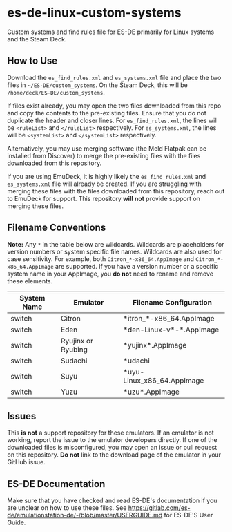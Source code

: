 # es-de-linux-custom-systems

Custom systems and find rules file for ES-DE primarily for Linux systems and the Steam Deck. 

## How to Use

Download the `es_find_rules.xml` and `es_systems.xml` file and place the two files in `~/ES-DE/custom_systems`. On the Steam Deck, this will be `/home/deck/ES-DE/custom_systems`. 

If files exist already, you may open the two files downloaded from this repo and copy the contents to the pre-existing files. Ensure that you do not duplicate the header and closer lines. For `es_find_rules.xml`, the lines will be `<ruleList>` and `</ruleList>` respectively. For `es_systems.xml`, the lines will be `<systemList>` and `</systemList>` respectively. 

Alternatively, you may use merging software (the Meld Flatpak can be installed from Discover) to merge the pre-existing files with the files downloaded from this repository. 

If you are using EmuDeck, it is highly likely the `es_find_rules.xml` and `es_systems.xml` file will already be created. If you are struggling with merging these files with the files downloaded from this repository, reach out to EmuDeck for support. This repository **will not** provide support on merging these files. 

## Filename Conventions

**Note:** Any `*` in the table below are wildcards. Wildcards are placeholders for version numbers or system specific file names. Wildcards are also used for case sensitivity. For example, both `Citron_*-x86_64.AppImage` and `Citron_*-x86_64.AppImage` are supported. If you have a version number or a specific system name in your AppImage, you **do not** need to rename and remove these elements. 

| **System Name** | **Emulator**       | **Filename Configuration** |
|-----------------|--------------------|----------------------------|
| switch          | Citron             | \*itron_*-x86_64.AppImage   |
| switch          | Eden               | \*den-Linux-v*-*.AppImage   |
| switch          | Ryujinx or Ryubing | \*yujinx*.AppImage          |
| switch          | Sudachi            | \*udachi                    |
| switch          | Suyu               | \*uyu-Linux_x86_64.AppImage |
| switch          | Yuzu               | \*uzu*.AppImage             |


## Issues

This **is not** a support repository for these emulators. If an emulator is not working, report the issue to the emulator developers directly. If one of the downloaded files is misconfigured, you may open an issue or pull request on this repository. **Do not** link to the download page of the emulator in your GitHub issue. 

## ES-DE Documentation

Make sure that you have checked and read ES-DE's documentation if you are unclear on how to use these files. See https://gitlab.com/es-de/emulationstation-de/-/blob/master/USERGUIDE.md for ES-DE'S User Guide. 
